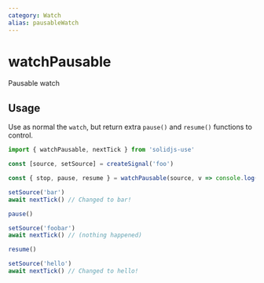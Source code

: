 ```yaml
---
category: Watch
alias: pausableWatch
---
```


# watchPausable

Pausable watch

## Usage

Use as normal the `watch`, but return extra `pause()` and `resume()` functions to control.

```ts
import { watchPausable, nextTick } from 'solidjs-use'

const [source, setSource] = createSignal('foo')

const { stop, pause, resume } = watchPausable(source, v => console.log(`Changed to ${v}!`))

setSource('bar')
await nextTick() // Changed to bar!

pause()

setSource('foobar')
await nextTick() // (nothing happened)

resume()

setSource('hello')
await nextTick() // Changed to hello!
```
